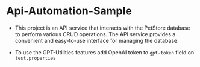 # Api-Automation-Sample

- This project is an API service that interacts with the PetStore database to perform various CRUD operations. The API service provides a convenient and easy-to-use interface for managing the database.

- To use the GPT-Utilities features add OpenAI token to `gpt-token` field on `test.properties`
